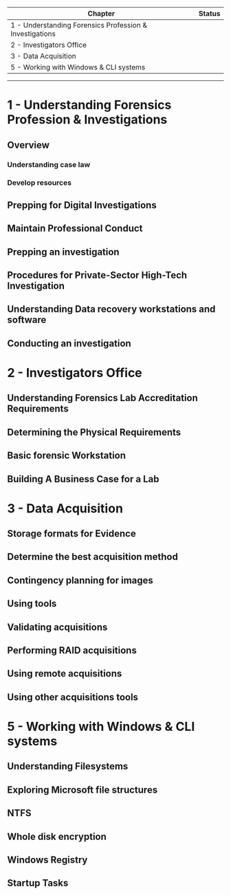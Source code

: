 | Chapter                                                 | Status |
| ------------------------------------------------------- | ------ |
| 1 - Understanding Forensics Profession & Investigations |        |
| 2 - Investigators Office                                |        |
| 3 - Data Acquisition                                    |        |
| 5 - Working with Windows & CLI systems                  |        |

---

# 1 - Understanding Forensics Profession & Investigations
## Overview
### Understanding case law
### Develop resources
## Prepping for Digital Investigations
### 
## Maintain Professional Conduct
## Prepping an investigation
## Procedures for Private-Sector High-Tech Investigation
## Understanding Data recovery workstations and software
## Conducting an investigation
# 2 - Investigators Office
## Understanding Forensics Lab Accreditation Requirements
## Determining the Physical Requirements
## Basic forensic Workstation
## Building A Business Case for a Lab
# 3 - Data Acquisition
## Storage formats for Evidence
## Determine the best acquisition method
## Contingency planning for images
## Using tools
## Validating acquisitions
## Performing RAID acquisitions
## Using remote acquisitions
## Using other acquisitions tools
# 5 - Working with Windows & CLI systems
## Understanding Filesystems
## Exploring Microsoft file structures
## NTFS
## Whole disk encryption
## Windows Registry
## Startup Tasks
